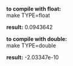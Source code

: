 **to compile with float:**  
make TYPE=float

**result:** 0.0943642

**to compile with double:**  
make TYPE=double

**result:** -2.03347e-10

